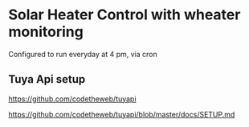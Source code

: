 
# Solar Heater Control with wheater monitoring

Configured to run everyday at 4 pm, via cron

## Tuya Api setup

https://github.com/codetheweb/tuyapi

https://github.com/codetheweb/tuyapi/blob/master/docs/SETUP.md

